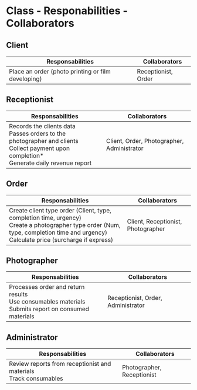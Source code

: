 # Class - Responabilities - Collaborators


## Client
| Responsabilities | Collaborators |
| -------- | ------- |
| Place an order (photo printing or film developing)  | Receptionist, Order | 

## Receptionist
| Responsabilities | Collaborators |
| -------- | ------- |
| Records the clients data <br> Passes orders to the photographer and clients <br> Collect payment upon completion* <br> Generate daily revenue report  | Client, Order, Photographer, Administrator|


## Order
| Responsabilities | Collaborators |
| -------- | ------- |
| Create client type order (Client, type, completion time, urgency) <br> Create a photographer type order (Num, type, completion time and urgency) <br> Calculate price (surcharge if express) | Client, Receptionist, Photographer |



## Photographer
| Responsabilities | Collaborators |
| -------- | ------- |
| Processes order and return results <br> Use consumables materials <br> Submits report on consumed materials  | Receptionist, Order, Administrator     |



## Administrator
| Responsabilities | Collaborators |
| -------- | ------- |
| Review reports from receptionist and materials <br> Track consumables | Photographer, Receptionist   |